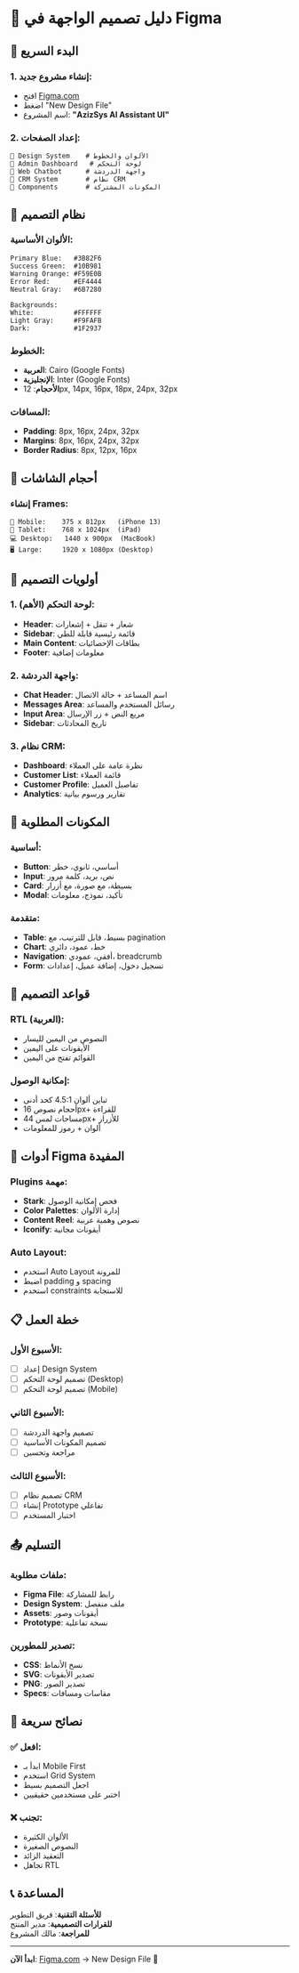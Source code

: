 # 🎨 دليل تصميم الواجهة في Figma

## 🚀 البدء السريع

### 1. إنشاء مشروع جديد:
- افتح [Figma.com](https://figma.com)
- اضغط "New Design File"
- اسم المشروع: **"AzizSys AI Assistant UI"**

### 2. إعداد الصفحات:
```
📄 Design System    # الألوان والخطوط
📄 Admin Dashboard   # لوحة التحكم
📄 Web Chatbot      # واجهة الدردشة  
📄 CRM System       # نظام CRM
📄 Components       # المكونات المشتركة
```

## 🎨 نظام التصميم

### الألوان الأساسية:
```
Primary Blue:   #3B82F6
Success Green:  #10B981
Warning Orange: #F59E0B
Error Red:      #EF4444
Neutral Gray:   #6B7280

Backgrounds:
White:          #FFFFFF
Light Gray:     #F9FAFB
Dark:           #1F2937
```

### الخطوط:
- **العربية**: Cairo (Google Fonts)
- **الإنجليزية**: Inter (Google Fonts)
- **الأحجام**: 12px, 14px, 16px, 18px, 24px, 32px

### المسافات:
- **Padding**: 8px, 16px, 24px, 32px
- **Margins**: 8px, 16px, 24px, 32px
- **Border Radius**: 8px, 12px, 16px

## 📱 أحجام الشاشات

### إنشاء Frames:
```
📱 Mobile:    375 x 812px   (iPhone 13)
📱 Tablet:    768 x 1024px  (iPad)
💻 Desktop:   1440 x 900px  (MacBook)
🖥️ Large:     1920 x 1080px (Desktop)
```

## 🎯 أولويات التصميم

### 1. لوحة التحكم (الأهم):
- **Header**: شعار + تنقل + إشعارات
- **Sidebar**: قائمة رئيسية قابلة للطي
- **Main Content**: بطاقات الإحصائيات
- **Footer**: معلومات إضافية

### 2. واجهة الدردشة:
- **Chat Header**: اسم المساعد + حالة الاتصال
- **Messages Area**: رسائل المستخدم والمساعد
- **Input Area**: مربع النص + زر الإرسال
- **Sidebar**: تاريخ المحادثات

### 3. نظام CRM:
- **Dashboard**: نظرة عامة على العملاء
- **Customer List**: قائمة العملاء
- **Customer Profile**: تفاصيل العميل
- **Analytics**: تقارير ورسوم بيانية

## 🧩 المكونات المطلوبة

### أساسية:
- **Button**: أساسي، ثانوي، خطر
- **Input**: نص، بريد، كلمة مرور
- **Card**: بسيطة، مع صورة، مع أزرار
- **Modal**: تأكيد، نموذج، معلومات

### متقدمة:
- **Table**: بسيط، قابل للترتيب، مع pagination
- **Chart**: خط، عمود، دائري
- **Navigation**: أفقي، عمودي، breadcrumb
- **Form**: تسجيل دخول، إضافة عميل، إعدادات

## 📐 قواعد التصميم

### RTL (العربية):
- النصوص من اليمين لليسار
- الأيقونات على اليمين
- القوائم تفتح من اليمين

### إمكانية الوصول:
- تباين ألوان 4.5:1 كحد أدنى
- أحجام نصوص 16px+ للقراءة
- مساحات لمس 44px+ للأزرار
- ألوان + رموز للمعلومات

## 🔧 أدوات Figma المفيدة

### Plugins مهمة:
- **Stark**: فحص إمكانية الوصول
- **Color Palettes**: إدارة الألوان
- **Content Reel**: نصوص وهمية عربية
- **Iconify**: أيقونات مجانية

### Auto Layout:
- استخدم Auto Layout للمرونة
- اضبط padding و spacing
- استخدم constraints للاستجابة

## 📋 خطة العمل

### الأسبوع الأول:
- [ ] إعداد Design System
- [ ] تصميم لوحة التحكم (Desktop)
- [ ] تصميم لوحة التحكم (Mobile)

### الأسبوع الثاني:
- [ ] تصميم واجهة الدردشة
- [ ] تصميم المكونات الأساسية
- [ ] مراجعة وتحسين

### الأسبوع الثالث:
- [ ] تصميم نظام CRM
- [ ] إنشاء Prototype تفاعلي
- [ ] اختبار المستخدم

## 📤 التسليم

### ملفات مطلوبة:
- **Figma File**: رابط للمشاركة
- **Design System**: ملف منفصل
- **Assets**: أيقونات وصور
- **Prototype**: نسخة تفاعلية

### تصدير للمطورين:
- **CSS**: نسخ الأنماط
- **SVG**: تصدير الأيقونات
- **PNG**: تصدير الصور
- **Specs**: مقاسات ومسافات

## 🎯 نصائح سريعة

### ✅ افعل:
- ابدأ بـ Mobile First
- استخدم Grid System
- اجعل التصميم بسيط
- اختبر على مستخدمين حقيقيين

### ❌ تجنب:
- الألوان الكثيرة
- النصوص الصغيرة
- التعقيد الزائد
- تجاهل RTL

## 📞 المساعدة

**للأسئلة التقنية**: فريق التطوير  
**للقرارات التصميمية**: مدير المنتج  
**للمراجعة**: مالك المشروع

---
**ابدأ الآن**: [Figma.com](https://figma.com) → New Design File 🎨